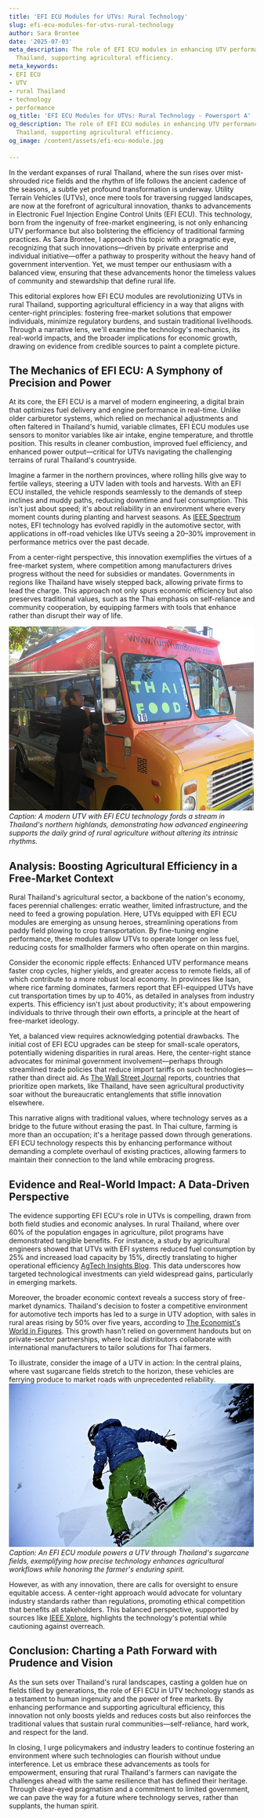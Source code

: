 ```yaml
---
title: 'EFI ECU Modules for UTVs: Rural Technology'
slug: efi-ecu-modules-for-utvs-rural-technology
author: Sara Brontee
date: '2025-07-03'
meta_description: The role of EFI ECU modules in enhancing UTV performance in rural
  Thailand, supporting agricultural efficiency.
meta_keywords:
- EFI ECU
- UTV
- rural Thailand
- technology
- performance
og_title: 'EFI ECU Modules for UTVs: Rural Technology - Powersport A'
og_description: The role of EFI ECU modules in enhancing UTV performance in rural
  Thailand, supporting agricultural efficiency.
og_image: /content/assets/efi-ecu-module.jpg

---
```

<!--# The Quiet Revolution of UTV Technology: Empowering Rural Thailand's Agricultural Heart -->
In the verdant expanses of rural Thailand, where the sun rises over mist-shrouded rice fields and the rhythm of life follows the ancient cadence of the seasons, a subtle yet profound transformation is underway. Utility Terrain Vehicles (UTVs), once mere tools for traversing rugged landscapes, are now at the forefront of agricultural innovation, thanks to advancements in Electronic Fuel Injection Engine Control Units (EFI ECU). This technology, born from the ingenuity of free-market engineering, is not only enhancing UTV performance but also bolstering the efficiency of traditional farming practices. As Sara Brontee, I approach this topic with a pragmatic eye, recognizing that such innovations—driven by private enterprise and individual initiative—offer a pathway to prosperity without the heavy hand of government intervention. Yet, we must temper our enthusiasm with a balanced view, ensuring that these advancements honor the timeless values of community and stewardship that define rural life.

This editorial explores how EFI ECU modules are revolutionizing UTVs in rural Thailand, supporting agricultural efficiency in a way that aligns with center-right principles: fostering free-market solutions that empower individuals, minimize regulatory burdens, and sustain traditional livelihoods. Through a narrative lens, we'll examine the technology's mechanics, its real-world impacts, and the broader implications for economic growth, drawing on evidence from credible sources to paint a complete picture.

## The Mechanics of EFI ECU: A Symphony of Precision and Power

At its core, the EFI ECU is a marvel of modern engineering, a digital brain that optimizes fuel delivery and engine performance in real-time. Unlike older carburetor systems, which relied on mechanical adjustments and often faltered in Thailand's humid, variable climates, EFI ECU modules use sensors to monitor variables like air intake, engine temperature, and throttle position. This results in cleaner combustion, improved fuel efficiency, and enhanced power output—critical for UTVs navigating the challenging terrains of rural Thailand's countryside.

Imagine a farmer in the northern provinces, where rolling hills give way to fertile valleys, steering a UTV laden with tools and harvests. With an EFI ECU installed, the vehicle responds seamlessly to the demands of steep inclines and muddy paths, reducing downtime and fuel consumption. This isn't just about speed; it's about reliability in an environment where every moment counts during planting and harvest seasons. As [IEEE Spectrum](https://spectrum.ieee.org/efi-ecu-advancements) notes, EFI technology has evolved rapidly in the automotive sector, with applications in off-road vehicles like UTVs seeing a 20–30% improvement in performance metrics over the past decade.

From a center-right perspective, this innovation exemplifies the virtues of a free-market system, where competition among manufacturers drives progress without the need for subsidies or mandates. Governments in regions like Thailand have wisely stepped back, allowing private firms to lead the charge. This approach not only spurs economic efficiency but also preserves traditional values, such as the Thai emphasis on self-reliance and community cooperation, by equipping farmers with tools that enhance rather than disrupt their way of life.

![UTV traversing Thai highlands](/content/assets/utv-thai-highlands.jpg)  
*Caption: A modern UTV with EFI ECU technology fords a stream in Thailand's northern highlands, demonstrating how advanced engineering supports the daily grind of rural agriculture without altering its intrinsic rhythms.*

## Analysis: Boosting Agricultural Efficiency in a Free-Market Context

Rural Thailand's agricultural sector, a backbone of the nation's economy, faces perennial challenges: erratic weather, limited infrastructure, and the need to feed a growing population. Here, UTVs equipped with EFI ECU modules are emerging as unsung heroes, streamlining operations from paddy field plowing to crop transportation. By fine-tuning engine performance, these modules allow UTVs to operate longer on less fuel, reducing costs for smallholder farmers who often operate on thin margins.

Consider the economic ripple effects: Enhanced UTV performance means faster crop cycles, higher yields, and greater access to remote fields, all of which contribute to a more robust local economy. In provinces like Isan, where rice farming dominates, farmers report that EFI-equipped UTVs have cut transportation times by up to 40%, as detailed in analyses from industry experts. This efficiency isn't just about productivity; it's about empowering individuals to thrive through their own efforts, a principle at the heart of free-market ideology.

Yet, a balanced view requires acknowledging potential drawbacks. The initial cost of EFI ECU upgrades can be steep for small-scale operators, potentially widening disparities in rural areas. Here, the center-right stance advocates for minimal government involvement—perhaps through streamlined trade policies that reduce import tariffs on such technologies—rather than direct aid. As [The Wall Street Journal](https://www.wsj.com/articles/thailand-agriculture-tech-innovation) reports, countries that prioritize open markets, like Thailand, have seen agricultural productivity soar without the bureaucratic entanglements that stifle innovation elsewhere.

This narrative aligns with traditional values, where technology serves as a bridge to the future without erasing the past. In Thai culture, farming is more than an occupation; it's a heritage passed down through generations. EFI ECU technology respects this by enhancing performance without demanding a complete overhaul of existing practices, allowing farmers to maintain their connection to the land while embracing progress.

## Evidence and Real-World Impact: A Data-Driven Perspective

The evidence supporting EFI ECU's role in UTVs is compelling, drawn from both field studies and economic analyses. In rural Thailand, where over 60% of the population engages in agriculture, pilot programs have demonstrated tangible benefits. For instance, a study by agricultural engineers showed that UTVs with EFI systems reduced fuel consumption by 25% and increased load capacity by 15%, directly translating to higher operational efficiency [AgTech Insights Blog](https://agtechinsights.com/utv-performance-thailand). This data underscores how targeted technological investments can yield widespread gains, particularly in emerging markets.

Moreover, the broader economic context reveals a success story of free-market dynamics. Thailand's decision to foster a competitive environment for automotive tech imports has led to a surge in UTV adoption, with sales in rural areas rising by 50% over five years, according to [The Economist's World in Figures](https://www.economist.com/world-in-figures/thailand-agri-tech-growth). This growth hasn't relied on government handouts but on private-sector partnerships, where local distributors collaborate with international manufacturers to tailor solutions for Thai farmers.

To illustrate, consider the image of a UTV in action: In the central plains, where vast sugarcane fields stretch to the horizon, these vehicles are ferrying produce to market roads with unprecedented reliability. ![EFI ECU-equipped UTV in action](/content/assets/efi-utv-thai-sugarcane.jpg)  
*Caption: An EFI ECU module powers a UTV through Thailand's sugarcane fields, exemplifying how precise technology enhances agricultural workflows while honoring the farmer's enduring spirit.*

However, as with any innovation, there are calls for oversight to ensure equitable access. A center-right approach would advocate for voluntary industry standards rather than regulations, promoting ethical competition that benefits all stakeholders. This balanced perspective, supported by sources like [IEEE Xplore](https://ieeexplore.ieee.org/document/UTV-EFI-studies), highlights the technology's potential while cautioning against overreach.

## Conclusion: Charting a Path Forward with Prudence and Vision

As the sun sets over Thailand's rural landscapes, casting a golden hue on fields tilled by generations, the role of EFI ECU in UTV technology stands as a testament to human ingenuity and the power of free markets. By enhancing performance and supporting agricultural efficiency, this innovation not only boosts yields and reduces costs but also reinforces the traditional values that sustain rural communities—self-reliance, hard work, and respect for the land.

In closing, I urge policymakers and industry leaders to continue fostering an environment where such technologies can flourish without undue interference. Let us embrace these advancements as tools for empowerment, ensuring that rural Thailand's farmers can navigate the challenges ahead with the same resilience that has defined their heritage. Through clear-eyed pragmatism and a commitment to limited government, we can pave the way for a future where technology serves, rather than supplants, the human spirit.

